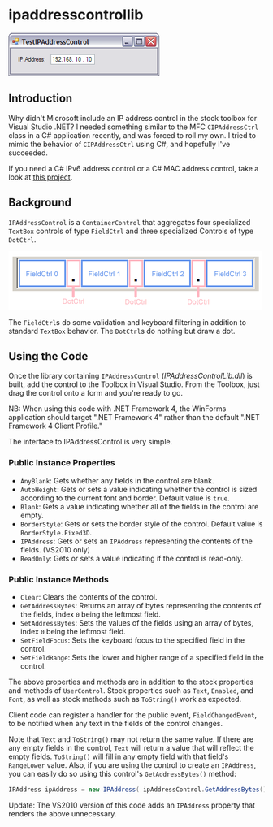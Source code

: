 # ipaddresscontrollib

![alt IPAddressControl in use](https://raw.githubusercontent.com/m66n/m66n.github.io/master/img/ipaddresscontrollib/TestIPAddressControl.png)

## Introduction

Why didn't Microsoft include an IP address control in the stock toolbox for Visual Studio .NET? I needed something similar to the MFC `CIPAddressCtrl` class in a C# application recently, and was forced to roll my own. I tried to mimic the behavior of `CIPAddressCtrl` using C#, and hopefully I've succeeded.

If you need a C# IPv6 address control or a C# MAC address control, take a look at [this project](https://github.com/m66n/flexfieldcontrollib).

## Background

`IPAddressControl` is a `ContainerControl` that aggregates four specialized `TextBox` controls of type `FieldCtrl` and three specialized Controls of type `DotCtrl`.

![alt close up view of IPAddressControl](https://raw.githubusercontent.com/m66n/m66n.github.io/master/img/ipaddresscontrollib/close_up.gif)

The `FieldCtrl`s do some validation and keyboard filtering in addition to standard `TextBox` behavior. The `DotCtrl`s do nothing but draw a dot. 

## Using the Code

Once the library containing `IPAddressControl` (*IPAddressControlLib.dll*) is built, add the control to the Toolbox in Visual Studio. From the Toolbox, just drag the control onto a form and you're ready to go.

NB: When using this code with .NET Framework 4, the WinForms application should target ".NET Framework 4" rather than the default ".NET Framework 4 Client Profile."

The interface to IPAddressControl is very simple.

### Public Instance Properties

* `AnyBlank`: Gets whether any fields in the control are blank.
* `AutoHeight`: Gets or sets a value indicating whether the control is sized according to the current font and border. Default value is `true`.
* `Blank`: Gets a value indicating whether all of the fields in the control are empty.
* `BorderStyle`: Gets or sets the border style of the control. Default value is `BorderStyle.Fixed3D`.
* `IPAddress`: Gets or sets an `IPAddress` representing the contents of the fields. (VS2010 only)
* `ReadOnly`: Gets or sets a value indicating if the control is read-only.

### Public Instance Methods

* `Clear`: Clears the contents of the control.
* `GetAddressBytes`: Returns an array of bytes representing the contents of the fields, index `0` being the leftmost field.
* `SetAddressBytes`: Sets the values of the fields using an array of bytes, index `0` being the leftmost field.
* `SetFieldFocus`: Sets the keyboard focus to the specified field in the control.
* `SetFieldRange`: Sets the lower and higher range of a specified field in the control.

The above properties and methods are in addition to the stock properties and methods of `UserControl`. Stock properties such as `Text`, `Enabled`, and `Font`, as well as stock methods such as `ToString()` work as expected.

Client code can register a handler for the public event, `FieldChangedEvent`, to be notified when any text in the fields of the control changes.

Note that `Text` and `ToString()` may not return the same value. If there are any empty fields in the control, `Text` will return a value that will reflect the empty fields. `ToString()` will fill in any empty field with that field's `RangeLower` value. Also, if you are using the control to create an `IPAddress`, you can easily do so using this control's `GetAddressBytes()` method:

```csharp
IPAddress ipAddress = new IPAddress( ipAddressControl.GetAddressBytes() );
```

Update: The VS2010 version of this code adds an `IPAddress` property that renders the above unnecessary.
